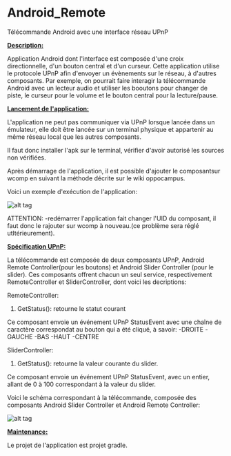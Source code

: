 # Android_Remote
Télécommande Android avec une interface réseau UPnP

<strong><u>Description:</u></strong>

Application Android dont l'interface est composée d'une croix directionnelle, d'un bouton central et d'un curseur.
Cette application utilise le protocole UPnP afin d'envoyer un évènements sur le réseau, à d'autres composants.
Par exemple, on pourrait faire interagir la télécommande Android avec un lecteur audio et utiliser les booutons pour changer
de piste, le curseur pour le volume et le bouton central pour la lecture/pause.


<strong><u>Lancement de l'application:</u></strong>

L'application ne peut pas communiquer via UPnP lorsque lancée dans un émulateur, elle doit être lancée sur un terminal 
physique et appartenir au même réseau local que les autres composants.

Il faut donc installer l'apk sur le terminal, vérifier d'avoir autorisé les sources non vérifiées.

Après démarrage de l'application, il est possible d'ajouter le composantsur wcomp en suivant la méthode décrite sur le wiki oppocampus.

Voici un exemple d'exécution de l'application:

![alt tag](https://github.com/components-upnp/Android_Remote/blob/master/CaptureTelecommande.png)

ATTENTION: 
  -redémarrer l'application fait changer l'UID du composant, il faut donc le rajouter sur wcomp à nouveau.(ce problème sera réglé utltérieurement).
  
  
<strong><u>Spécification UPnP:</u></strong>

La télécommande est composée de deux composants UPnP, Android Remote Controller(pour les boutons) et Android Slider Controller (pour le slider). Ces composants offrent chacun un seul service, respectivement RemoteController et SliderController, dont voici les decriptions:

RemoteController:

  1) GetStatus(): retourne le statut courant

Ce composant envoie un événement UPnP StatusEvent avec une chaîne de caractère correspondat au bouton qui a été cliqué, à savoir:
  -DROITE
  -GAUCHE
  -BAS
  -HAUT
  -CENTRE


SliderController:

  1) GetStatus(): retourne la valeur courante du slider.
  
Ce composant envoie un événement UPnP StatusEvent, avec un entier, allant de 0 à 100 correspondant à la valeur du slider.

Voici le schéma correspondant à la télécommande, composée des composants Android Slider Controller et Android Remote Controller:

![alt tag](https://github.com/components-upnp/Android_Remote/blob/master/telecommande(1).png)

  
<strong><u>Maintenance:</u></strong>

Le projet de l'application est projet gradle.
  
